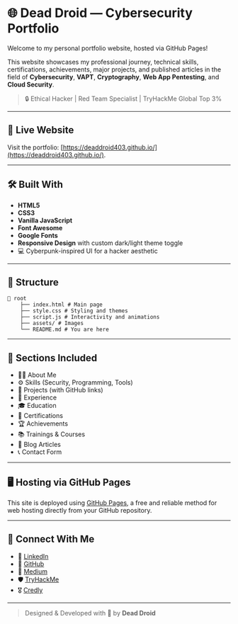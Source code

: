 # 🌐 Dead Droid — Cybersecurity Portfolio

Welcome to my personal portfolio website, hosted via GitHub Pages!

This website showcases my professional journey, technical skills, certifications, achievements, major projects, and published articles in the field of **Cybersecurity**, **VAPT**, **Cryptography**, **Web App Pentesting**, and **Cloud Security**.

> 🔒 Ethical Hacker | Red Team Specialist | TryHackMe Global Top 3% 

---

## 🚀 Live Website

Visit the portfolio: [https://deaddroid403.github.io/](https://deaddroid403.github.io/).

---

## 🛠️ Built With

- **HTML5**
- **CSS3**
- **Vanilla JavaScript**
- **Font Awesome**
- **Google Fonts**
- **Responsive Design** with custom dark/light theme toggle
- 💻 Cyberpunk-inspired UI for a hacker aesthetic

---

## 📂 Structure

```
📁 root
    ├── index.html # Main page
    ├── style.css # Styling and themes
    ├── script.js # Interactivity and animations
    ├── assets/ # Images
    └── README.md # You are here
```

---

## 🧠 Sections Included

- 👨‍💻 About Me
- ⚙️ Skills (Security, Programming, Tools)
- 📁 Projects (with GitHub links)
- 🏢 Experience
- 🎓 Education
- 📜 Certifications
- 🏆 Achievements
- 📚 Trainings & Courses
- 📝 Blog Articles
- 📞 Contact Form

---

## 🖥️ Hosting via GitHub Pages

This site is deployed using [GitHub Pages](https://pages.github.com/), a free and reliable method for web hosting directly from your GitHub repository.

---

## 📧 Connect With Me

- 💼 [LinkedIn](https://www.linkedin.com/)
- 🐙 [GitHub](https://github.com/DeadDroid403)
- 📝 [Medium](https://medium.com/)
- 🛡️ [TryHackMe](https://tryhackme.com/p/DeadDroid403)
- 🎖️ [Credly](https://www.credly.com/)

---

> Designed & Developed with 💙 by **Dead Droid**
